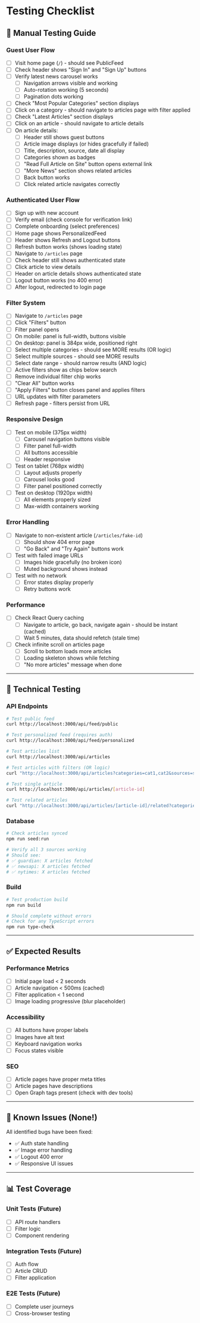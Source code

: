 # Testing Checklist

## 🧪 Manual Testing Guide

### Guest User Flow
- [ ] Visit home page (`/`) - should see PublicFeed
- [ ] Check header shows "Sign In" and "Sign Up" buttons
- [ ] Verify latest news carousel works
  - [ ] Navigation arrows visible and working
  - [ ] Auto-rotation working (5 seconds)
  - [ ] Pagination dots working
- [ ] Check "Most Popular Categories" section displays
- [ ] Click on a category - should navigate to articles page with filter applied
- [ ] Check "Latest Articles" section displays
- [ ] Click on an article - should navigate to article details
- [ ] On article details:
  - [ ] Header still shows guest buttons
  - [ ] Article image displays (or hides gracefully if failed)
  - [ ] Title, description, source, date all display
  - [ ] Categories shown as badges
  - [ ] "Read Full Article on Site" button opens external link
  - [ ] "More News" section shows related articles
  - [ ] Back button works
  - [ ] Click related article navigates correctly

### Authenticated User Flow
- [ ] Sign up with new account
- [ ] Verify email (check console for verification link)
- [ ] Complete onboarding (select preferences)
- [ ] Home page shows PersonalizedFeed
- [ ] Header shows Refresh and Logout buttons
- [ ] Refresh button works (shows loading state)
- [ ] Navigate to `/articles` page
- [ ] Check header still shows authenticated state
- [ ] Click article to view details
- [ ] Header on article details shows authenticated state
- [ ] Logout button works (no 400 error)
- [ ] After logout, redirected to login page

### Filter System
- [ ] Navigate to `/articles` page
- [ ] Click "Filters" button
- [ ] Filter panel opens
- [ ] On mobile: panel is full-width, buttons visible
- [ ] On desktop: panel is 384px wide, positioned right
- [ ] Select multiple categories - should see MORE results (OR logic)
- [ ] Select multiple sources - should see MORE results
- [ ] Select date range - should narrow results (AND logic)
- [ ] Active filters show as chips below search
- [ ] Remove individual filter chip works
- [ ] "Clear All" button works
- [ ] "Apply Filters" button closes panel and applies filters
- [ ] URL updates with filter parameters
- [ ] Refresh page - filters persist from URL

### Responsive Design
- [ ] Test on mobile (375px width)
  - [ ] Carousel navigation buttons visible
  - [ ] Filter panel full-width
  - [ ] All buttons accessible
  - [ ] Header responsive
- [ ] Test on tablet (768px width)
  - [ ] Layout adjusts properly
  - [ ] Carousel looks good
  - [ ] Filter panel positioned correctly
- [ ] Test on desktop (1920px width)
  - [ ] All elements properly sized
  - [ ] Max-width containers working

### Error Handling
- [ ] Navigate to non-existent article (`/articles/fake-id`)
  - [ ] Should show 404 error page
  - [ ] "Go Back" and "Try Again" buttons work
- [ ] Test with failed image URLs
  - [ ] Images hide gracefully (no broken icon)
  - [ ] Muted background shows instead
- [ ] Test with no network
  - [ ] Error states display properly
  - [ ] Retry buttons work

### Performance
- [ ] Check React Query caching
  - [ ] Navigate to article, go back, navigate again - should be instant (cached)
  - [ ] Wait 5 minutes, data should refetch (stale time)
- [ ] Check infinite scroll on articles page
  - [ ] Scroll to bottom loads more articles
  - [ ] Loading skeleton shows while fetching
  - [ ] "No more articles" message when done

---

## 🔧 Technical Testing

### API Endpoints
```bash
# Test public feed
curl http://localhost:3000/api/feed/public

# Test personalized feed (requires auth)
curl http://localhost:3000/api/feed/personalized

# Test articles list
curl http://localhost:3000/api/articles

# Test articles with filters (OR logic)
curl "http://localhost:3000/api/articles?categories=cat1,cat2&sources=src1"

# Test single article
curl http://localhost:3000/api/articles/[article-id]

# Test related articles
curl "http://localhost:3000/api/articles/[article-id]/related?categories=cat1&source=src1"
```

### Database
```bash
# Check articles synced
npm run seed:run

# Verify all 3 sources working
# Should see:
# ✅ guardian: X articles fetched
# ✅ newsapi: X articles fetched  
# ✅ nytimes: X articles fetched
```

### Build
```bash
# Test production build
npm run build

# Should complete without errors
# Check for any TypeScript errors
npm run type-check
```

---

## ✅ Expected Results

### Performance Metrics
- [ ] Initial page load < 2 seconds
- [ ] Article navigation < 500ms (cached)
- [ ] Filter application < 1 second
- [ ] Image loading progressive (blur placeholder)

### Accessibility
- [ ] All buttons have proper labels
- [ ] Images have alt text
- [ ] Keyboard navigation works
- [ ] Focus states visible

### SEO
- [ ] Article pages have proper meta titles
- [ ] Article pages have descriptions
- [ ] Open Graph tags present (check with dev tools)

---

## 🐛 Known Issues (None!)

All identified bugs have been fixed:
- ✅ Auth state handling
- ✅ Image error handling
- ✅ Logout 400 error
- ✅ Responsive UI issues

---

## 📊 Test Coverage

### Unit Tests (Future)
- [ ] API route handlers
- [ ] Filter logic
- [ ] Component rendering

### Integration Tests (Future)
- [ ] Auth flow
- [ ] Article CRUD
- [ ] Filter application

### E2E Tests (Future)
- [ ] Complete user journeys
- [ ] Cross-browser testing
